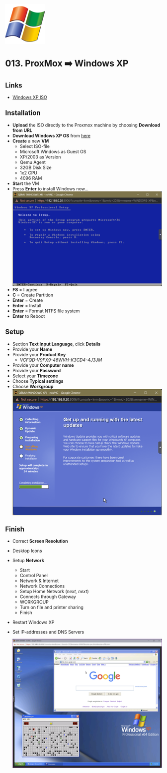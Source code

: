 ![Windows XP](_assets/images/winxp.png)
# 013. ProxMox ➡️ Windows XP

<!-- ## Video

In this Tutorial we are going to install Windows XP as a ProxMox Virtual Machine.
This will be a quick video just to get things setup...

[![Video](_assets/images/winxp-video.png)](https://youtu.be/XXXXXXXXXXXXXXXXXXXXX) -->

## Links

- [Windows XP ISO](https://isoriver.com/windows-xp-iso-download)

## Installation

- **Upload** the ISO directly to the Proxmox machine by choosing **Download from URL**
- **Download Windows XP OS** from [here](https://archive.org/download/WindowsXPProfessional64BitCorporateEdition/Windows%20XP%20Professional%2064-bit%20Corporate%20Edition%28CD%20Key%20VCFQD-V9FX9-46WVH-K3CD4-4J3JM%29.iso)
- **Create** a new **VM** 
  - Select ISO-file
  - Microsoft Windows as Guest OS
  - XP/2003 as Version
  - Qemu Agent
  - 32GB Disk Size
  - 1x2 CPU
  - 4096 RAM
- **Start** the VM
- Press **Enter** to install Windows now...
  ![WinXP Install 01](_assets/images/winxp-install-01.png)
- **F8** = I agree
- **C** = Create Partition
- **Enter** = Create
- **Enter** = Install
- **Enter** = Format NTFS file system
- **Enter** to Reboot

## Setup

- Section **Text Input Language**, click **Details**
- Provide your **Name**
- Provide your **Product Key**
  - *VCFQD-V9FX9-46WVH-K3CD4-4J3JM*
- Provide your **Computer name**
- Provide your **Password**
- Select your **Timezone**
- Choose **Typical settings**
- Choose **Workgroup**
  ![WinXP Install 02](_assets/images/winxp-install-02.png)

## Finish

- Correct **Screen Resolution**
- Desktop Icons
- Setup **Network**
  - Start
  - Control Panel
  - Network & Internet
  - Network Connections
  - Setup Home Network (*next, next*)
  - Connects through Gateway
  - WORKGROUP
  - Turn on file and printer sharing
  - Finish
- Restart Windows XP
- Set IP-addresses and DNS Servers

  ![WinXP Install 03](_assets/images/winxp-install-03.png)
